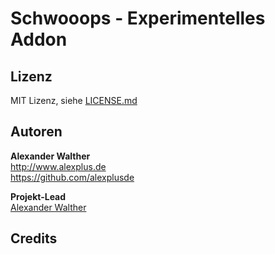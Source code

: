 # Schwooops - Experimentelles Addon

## Lizenz

MIT Lizenz, siehe [LICENSE.md](https://github.com/alexplusde/schwooops/blob/master/LICENSE.md)  

## Autoren

**Alexander Walther**  
<http://www.alexplus.de>  
<https://github.com/alexplusde>  

**Projekt-Lead**  
[Alexander Walther](https://github.com/alexplusde)

## Credits
